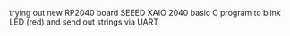 trying out new RP2040 board SEEED XAIO 2040
basic C program to blink LED (red) and send out strings via UART
